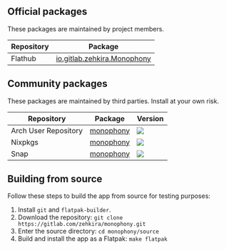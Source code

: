 ## Official packages

These packages are maintained by project members.

| Repository | Package |
| - | - |
| Flathub | [io.gitlab.zehkira.Monophony](https://flathub.org/apps/details/io.gitlab.zehkira.Monophony) |

## Community packages

These packages are maintained by third parties. Install at your own risk.

| Repository | Package | Version |
| - | - | - |
| Arch User Repository | [monophony](https://aur.archlinux.org/packages/monophony) | ![](https://repology.org/badge/version-for-repo/aur/monophony.svg?header=) |
| Nixpkgs | [monophony](https://search.nixos.org/packages?channel=unstable&show=monophony&type=packages) | ![](https://repology.org/badge/version-for-repo/nix_unstable/monophony.svg?header=) |
| Snap | [monophony](https://snapcraft.io/monophony) | ![](https://img.shields.io/badge/N%2FA-grey) |

## Building from source

Follow these steps to build the app from source for testing purposes:

1. Install `git` and `flatpak-builder`.
2. Download the repository: `git clone https://gitlab.com/zehkira/monophony.git`
3. Enter the source directory: `cd monophony/source`
4. Build and install the app as a Flatpak: `make flatpak`
